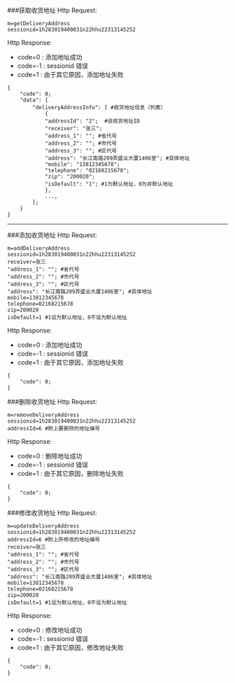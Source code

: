 ###获取收货地址
Http Request: 

```
m=getDeliveryAddress
sessionid=1h283019400031n22hhu22313145252
```

Http Response:

- code=0 : 添加地址成功
- code=-1 : sessionid 错误
- code=1 : 由于其它原因，添加地址失败

``` 
{ 
    "code": 0;
    "data": {
        "deliveryAddressInfo": [ #收货地址信息（列表）
            {
            "addressId": "2";  #该收货地址ID
            "receiver": "张三";
            "address_1": ""; #省代号
            "address_2": ""; #市代号
            "address_3": ""; #区代号
            "address": "长江南路209弄盛业大厦1406室"; #具体地址
            "mobile": "13812345678";
            "telephone": "02168215678";
            "zip": "200020";
            "isDefault": "1"; #1为默认地址，0为非默认地址
            },
            ..., 
        ];
    }
} 
```
---

###添加收货地址
Http Request: 

```
m=addDeliveryAddress
sessionid=1h283019400031n22hhu22313145252
receiver=张三
"address_1": ""; #省代号
"address_2": ""; #市代号
"address_3": ""; #区代号
"address": "长江南路209弄盛业大厦1406室"; #具体地址
mobile=13812345678
telephone=02168215678
zip=200020
isDefault=1 #1设为默认地址，0不设为默认地址
```

Http Response:

- code=0 : 添加地址成功
- code=-1 : sessionid 错误
- code=1 : 由于其它原因，添加地址失败

``` 
{ 
    "code": 0;
} 
```

###删除收货地址
Http Request: 

```
m=removeDeliveryAddress
sessionid=1h283019400031n22hhu22313145252
addressId=6 #附上要删除的地址编号
```

Http Response:

- code=0 : 删除地址成功
- code=-1 : sessionid 错误
- code=1 : 由于其它原因，删除地址失败

``` 
{ 
    "code": 0;
} 
```

###修改收货地址
Http Request: 

```
m=updateDeliveryAddress
sessionid=1h283019400031n22hhu22313145252
addressId=6 #附上所修改的地址编号
receiver=张三
"address_1": ""; #省代号
"address_2": ""; #市代号
"address_3": ""; #区代号
"address": "长江南路209弄盛业大厦1406室"; #具体地址
mobile=13812345678
telephone=02168215678
zip=200020
isDefault=1 #1设为默认地址，0不设为默认地址
```

Http Response:

- code=0 : 修改地址成功
- code=-1 : sessionid 错误
- code=1 : 由于其它原因，修改地址失败

``` 
{ 
    "code": 0;
} 
```
